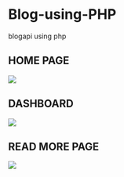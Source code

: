 # Blog-using-PHP
blogapi using php
<h2>HOME PAGE</h2>
<img src="https://user-images.githubusercontent.com/100817261/165428283-57aaebe9-6d25-4d95-855c-d6edd8b70512.png"/>
<h2>DASHBOARD</h2>
<img src="https://user-images.githubusercontent.com/100817261/165428382-aed0811e-4320-494f-a44e-274cd0f3507c.png"/>
<h2>READ MORE PAGE</h2>
<img src="https://user-images.githubusercontent.com/100817261/165428776-f8daec22-8f73-4d36-bf95-ce384d603b97.png">
